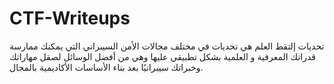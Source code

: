 # CTF-Writeups
تحديات إلتقط العلم هي تحديات في مختلف مجالات الأمن السيبراني التي يمكنك ممارسة قدراتك المعرفية و العلمية بشكل تطبيقي عليها وهي من أفضل الوسائل لصقل مهاراتك وخبراتك سيبرانيًا بعد بناء الأساسات الأكاديمية بالمجال.
